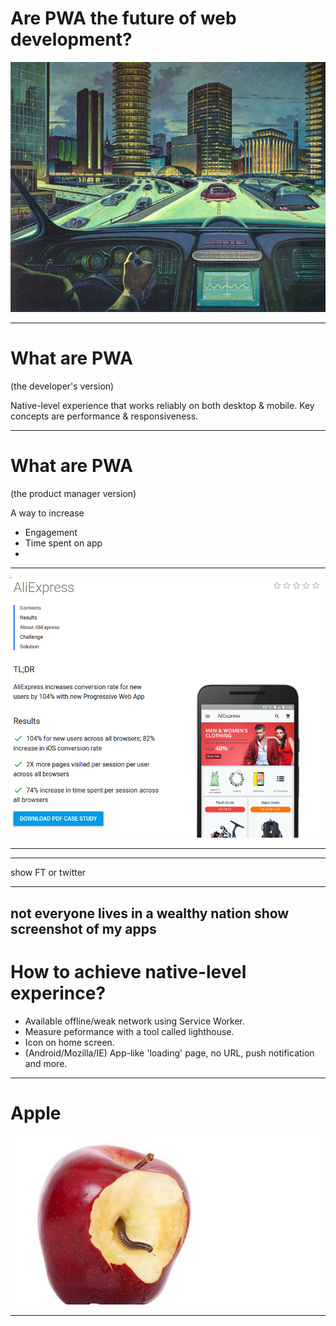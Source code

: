 Are PWA the future of web development?
===
![](pics/future.jpg)

---

# What are PWA 
(the developer's version)

Native-level experience that works reliably on both desktop & mobile. Key concepts are performance & responsiveness.

---

# What are PWA
(the product manager version)

A way to increase
- Engagement
- Time spent on app 
- 

---

![](pics/ali.png)

---

---

show FT or twitter

---
not everyone lives in a wealthy nation
show screenshot of my apps
---

# How to achieve native-level experince?

- Available offline/weak network using Service Worker.
- Measure peformance with a tool called lighthouse.
- Icon on home screen.
- (Android/Mozilla/IE) App-like 'loading' page, no URL, push notification and more.

---

# Apple
![](pics/apple.jpg)

---
